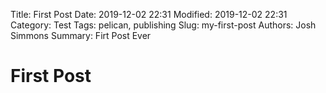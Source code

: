 Title: First Post
Date: 2019-12-02 22:31
Modified: 2019-12-02 22:31
Category: Test
Tags: pelican, publishing
Slug: my-first-post
Authors: Josh Simmons
Summary: Firt Post Ever
# First Post
